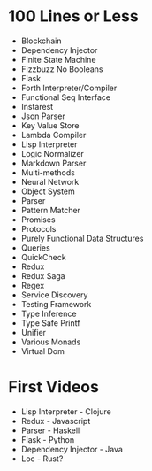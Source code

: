 # 100 Lines or Less

* Blockchain
* Dependency Injector
* Finite State Machine
* Fizzbuzz No Booleans
* Flask
* Forth Interpreter/Compiler
* Functional Seq Interface
* Instarest
* Json Parser
* Key Value Store
* Lambda Compiler
* Lisp Interpreter
* Logic Normalizer
* Markdown Parser
* Multi-methods
* Neural Network
* Object System
* Parser
* Pattern Matcher
* Promises
* Protocols
* Purely Functional Data Structures
* Queries
* QuickCheck
* Redux
* Redux Saga
* Regex
* Service Discovery
* Testing Framework
* Type Inference
* Type Safe Printf
* Unifier
* Various Monads
* Virtual Dom


# First Videos

* Lisp Interpreter - Clojure
* Redux - Javascript
* Parser - Haskell
* Flask - Python
* Dependency Injector - Java
* Loc - Rust?